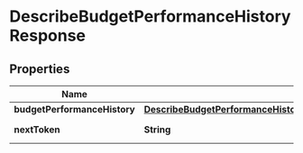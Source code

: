 

# DescribeBudgetPerformanceHistoryResponse


## Properties

| Name | Type | Description | Notes |
|------------ | ------------- | ------------- | -------------|
|**budgetPerformanceHistory** | [**DescribeBudgetPerformanceHistoryResponseBudgetPerformanceHistory**](DescribeBudgetPerformanceHistoryResponseBudgetPerformanceHistory.md) |  |  [optional] |
|**nextToken** | **String** |  A generic string. |  [optional] |



